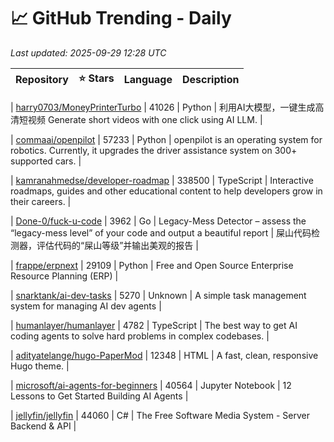 # 📈 GitHub Trending - Daily

_Last updated: 2025-09-29 12:28 UTC_

| Repository | ⭐ Stars | Language | Description |
|------------|--------:|----------|-------------|

| [harry0703/MoneyPrinterTurbo](https://github.com/harry0703/MoneyPrinterTurbo) | 41026 | Python | 利用AI大模型，一键生成高清短视频 Generate short videos with one click using AI LLM. |

| [commaai/openpilot](https://github.com/commaai/openpilot) | 57233 | Python | openpilot is an operating system for robotics. Currently, it upgrades the driver assistance system on 300+ supported cars. |

| [kamranahmedse/developer-roadmap](https://github.com/kamranahmedse/developer-roadmap) | 338500 | TypeScript | Interactive roadmaps, guides and other educational content to help developers grow in their careers. |

| [Done-0/fuck-u-code](https://github.com/Done-0/fuck-u-code) | 3962 | Go | Legacy-Mess Detector – assess the “legacy-mess level” of your code and output a beautiful report | 屎山代码检测器，评估代码的“屎山等级”并输出美观的报告 |

| [frappe/erpnext](https://github.com/frappe/erpnext) | 29109 | Python | Free and Open Source Enterprise Resource Planning (ERP) |

| [snarktank/ai-dev-tasks](https://github.com/snarktank/ai-dev-tasks) | 5270 | Unknown | A simple task management system for managing AI dev agents |

| [humanlayer/humanlayer](https://github.com/humanlayer/humanlayer) | 4782 | TypeScript | The best way to get AI coding agents to solve hard problems in complex codebases. |

| [adityatelange/hugo-PaperMod](https://github.com/adityatelange/hugo-PaperMod) | 12348 | HTML | A fast, clean, responsive Hugo theme. |

| [microsoft/ai-agents-for-beginners](https://github.com/microsoft/ai-agents-for-beginners) | 40564 | Jupyter Notebook | 12 Lessons to Get Started Building AI Agents |

| [jellyfin/jellyfin](https://github.com/jellyfin/jellyfin) | 44060 | C# | The Free Software Media System - Server Backend & API |
